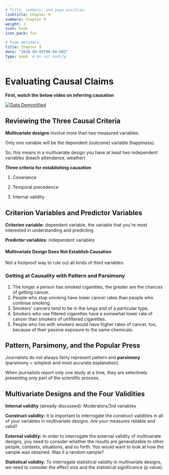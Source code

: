 ```yaml
---
# Title, summary, and page position.
linktitle: Chapter 9
summary: Chapter 9
weight: 1
icon: book
icon_pack: fas

# Page metadata.
title: Chapter 9
date: "2018-09-09T00:00:00Z"
type: book  # Do not modify.
---
```


# Evaluating Causal Claims

**First, watch the below video on inferring causation**

[![Data Demystified](https://img.youtube.com/vi/M1G5MO7JUgI/0.jpg)](http://www.youtube.com/watch?v=M1G5MO7JUgI "Causal Claims")

## Reviewing the Three Causal Criteria

**Multivariate designs** involve more than two measured variables.

Only one variable will be the dependent (outcome) variable (happiness).

So, this means in a multivariate design you have at least two independent variables (beach attendance, weather)

**Three criteria for establishing causation**

1.  Covariance

2.  Temporal precedence

3.  Internal validity

## Criterion Variables and Predictor Variables

**Criterion variable:** dependent variable, the variable that you're most interested in understanding and predicting

**Predictor variables:** independent variables

#### Multivariate Design Does Not Establish Causation

Not a foolproof way to rule out all kinds of third variables.

### Getting at Causality with Pattern and Parsimony

1.  The longer a person has smoked cigarettes, the greater are the chances of getting cancer.
2.  People who stop smoking have lower cancer rates than people who continue smoking.
3.  Smokers' cancers tend to be in the lungs and of a particular type.
4.  Smokers who use filtered cigarettes have a somewhat lower rate of cancer than smokers of unfiltered cigarettes.
5.  People who live with smokers would have higher rates of cancer, too, because of their passive exposure to the same chemicals.

## Pattern, Parsimony, and the Popular Press

Journalists do not always fairly represent pattern and **parsimony** (parsimony = simplest and most accurate explanation).

When journalists report only one study at a time, they are selectively presenting only part of the scientific process.

## Multivariate Designs and the Four Validities

**Internal validity** (already discussed): Moderators/3rd variables

**Construct validity:** It is important to interrogate the construct validities in all of your variables in multivariate designs. Are your measures reliable and valid?

**External validity:** In order to interrogate the external validity of multivariate designs, you need to consider whether the results are generalizable to other people, contexts, situations, and so forth. You would want to look at how the sample was obtained. Was it a random sample?

**Statistical validity:** To interrogate statistical validity in multivariate designs, we need to consider the effect size and the statistical significance (p value).
